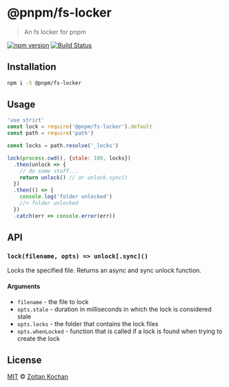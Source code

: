 # @pnpm/fs-locker

> An fs locker for pnpm

<!--@shields('npm', 'travis')-->
[![npm version](https://img.shields.io/npm/v/@pnpm/fs-locker.svg)](https://www.npmjs.com/package/@pnpm/fs-locker) [![Build Status](https://img.shields.io/travis/pnpm/fs-locker/master.svg)](https://travis-ci.org/pnpm/fs-locker)
<!--/@-->

## Installation

```sh
npm i -S @pnpm/fs-locker
```

## Usage

<!--@example('./example.js')-->
```js
'use strict'
const lock = require('@pnpm/fs-locker').default
const path = require('path')

const locks = path.resolve('_locks')

lock(process.cwd(), {stale: 100, locks})
  .then(unlock => {
    // do some stuff...
    return unlock() // or unlock.sync()
  })
  .then(() => {
    console.log('folder unlocked')
    //> folder unlocked
  })
  .catch(err => console.error(err))
```
<!--/@-->

## API

### `lock(filename, opts) => unlock[.sync]()`

Locks the specified file. Returns an async and sync unlock function.

#### Arguments

- `filename` - the file to lock
- `opts.stale` - duration in milliseconds in which the lock is considered stale
- `opts.locks` - the folder that contains the lock files
- `opts.whenLocked` - function that is called if a lock is found when trying to create the lock

## License

[MIT](./LICENSE) © [Zoltan Kochan](https://www.kochan.io/)
